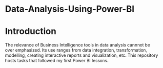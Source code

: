 # Data-Analysis-Using-Power-BI
# Introduction
The relevance of Business Intelligence tools in data analysis cannnot be over emphasized. Its use ranges from data integration, transformation, modelling, creating interactive reports and visualization, etc. This repository hosts tasks that followed my first Power BI lessons.
